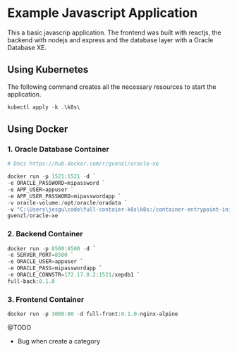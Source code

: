# Example Javascript Application
This a basic javascrip application. The frontend was built with reactjs, the backend with nodejs and express and the database layer with a Oracle Database XE.

## Using Kubernetes

The following command creates all the necessary resources to start the application.

``` powershell
kubectl apply -k .\k8s\
```

## Using Docker

### 1. Oracle Database Container

``` powershell
# Docs https://hub.docker.com/r/gvenzl/oracle-xe

docker run -p 1521:1521 -d `
-e ORACLE_PASSWORD=mipassword `
-e APP_USER=appuser `
-e APP_USER_PASSWORD=mipasswordapp `
-v oracle-volume:/opt/oracle/oradata `
-v "C:\Users\jesgu\code\full-contaier-k8s\k8s:/container-entrypoint-initdb.d" `
gvenzl/oracle-xe
```

### 2. Backend Container

``` powershell
docker run -p 8500:8500 -d `
-e SERVER_PORT=8500 `
-e ORACLE_USER=appuser `
-e ORACLE_PASS=mipasswordapp `
-e ORACLE_CONNSTR=172.17.0.2:1521/xepdb1 `
full-back:0.1.0
```

### 3. Frontend Container

``` powershell
docker run -p 3000:80 -d full-front:0.1.0-nginx-alpine
```

@TODO
- Bug when create a category
